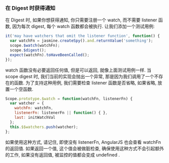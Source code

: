 ### 在 Digest 时获得通知

在 Digest 时, 如果你想获得通知, 你只需要注册一个 watch, 而不需要 listener 函数, 因为每次 digest, 每个 watch 函数都会被执行. 让我们添加一个测试用例:

```js
it('may have watchers that omit the listener function', function() {
  var watchFn = jasmine.createSpy().and.returnValue('something');
  scope.$watch(watchFn);
  scope.$digest();
  expect(watchFn).toHaveBeenCalled();
});
```
watch 函数没有必要返回任何值, 但是可以返回, 就像上面测试用例一样. 当 scope digest 时, 我们当前的实现会抛出一个异常, 那是因为我们调用了一个不存在的函数. 为了支持这种用例, 我们需要检查 listener 函数是否省略, 如果省略, 放置一个空函数.

```js
Scope.prototype.$watch = function(watchFn, listenerFn) {
  var watcher = {
    watchFn: watchFn,
    listenerFn: listenerFn || function() { },
    last: initWatchVal
  };
  this.$$watchers.push(watcher);
};
```
如果使用这种方式, 请记住, 即使没有 listenerFn, AngularJS 也会查看 watchFn 的返回值. 如果返回一个值, 这个值会被做脏检查, 确保使用这种方式不会引起额外的工作, 如果没有返回值, 被监控的值都会变成 undefined .
